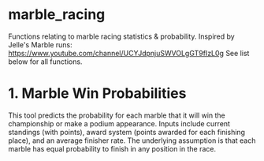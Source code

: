 # marble_racing
Functions relating to marble racing statistics &amp; probability. Inspired by Jelle's Marble runs: https://www.youtube.com/channel/UCYJdpnjuSWVOLgGT9fIzL0g
See list below for all functions.

# 1. Marble Win Probabilities
This tool predicts the probability for each marble that it will win the championship or make a podium appearance. Inputs include current standings (with points), award system (points awarded for each finishing place), and an average finisher rate. The underlying assumption is that each marble has equal probability to finish in any position in the race.
